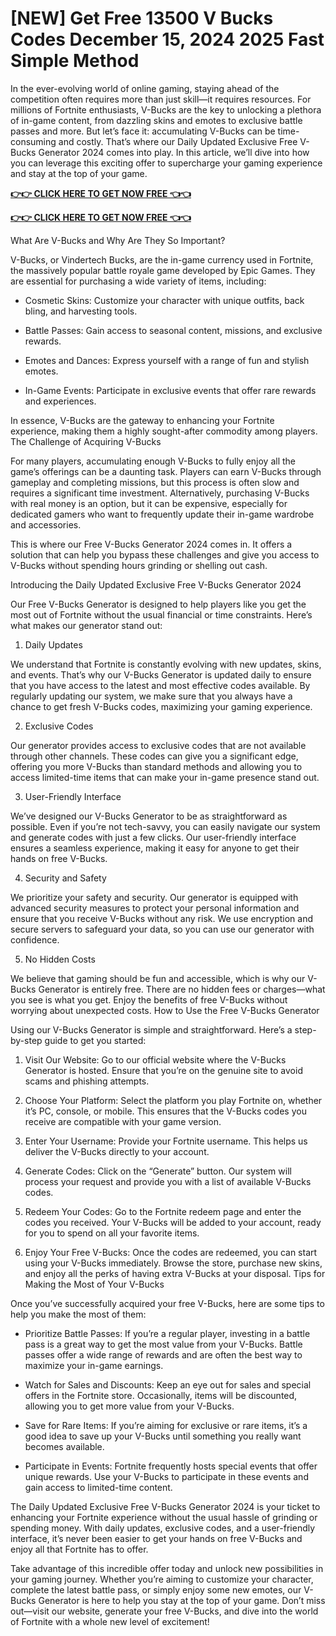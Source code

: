 # [NEW] Get Free 13500 V Bucks Codes December 15, 2024  2025 Fast Simple Method

In the ever-evolving world of online gaming, staying ahead of the competition often requires more than just skill—it requires resources. For millions of Fortnite enthusiasts, V-Bucks are the key to unlocking a plethora of in-game content, from dazzling skins and emotes to exclusive battle passes and more. But let’s face it: accumulating V-Bucks can be time-consuming and costly. That’s where our Daily Updated Exclusive Free V-Bucks Generator 2024 comes into play. In this article, we’ll dive into how you can leverage this exciting offer to supercharge your gaming experience and stay at the top of your game.

**[👉👉 CLICK HERE TO GET NOW FREE 👈👈](https://tinyurl.com/2dra9vfc)**

**[👉👉 CLICK HERE TO GET NOW FREE 👈👈](https://tinyurl.com/2dra9vfc)**


What Are V-Bucks and Why Are They So Important?

V-Bucks, or Vindertech Bucks, are the in-game currency used in Fortnite, the massively popular battle royale game developed by Epic Games. They are essential for purchasing a wide variety of items, including:

- Cosmetic Skins: Customize your character with unique outfits, back bling, and harvesting tools.

- Battle Passes: Gain access to seasonal content, missions, and exclusive rewards.

- Emotes and Dances: Express yourself with a range of fun and stylish emotes.

- In-Game Events: Participate in exclusive events that offer rare rewards and experiences.

In essence, V-Bucks are the gateway to enhancing your Fortnite experience, making them a highly sought-after commodity among players.
The Challenge of Acquiring V-Bucks

For many players, accumulating enough V-Bucks to fully enjoy all the game’s offerings can be a daunting task. Players can earn V-Bucks through gameplay and completing missions, but this process is often slow and requires a significant time investment. Alternatively, purchasing V-Bucks with real money is an option, but it can be expensive, especially for dedicated gamers who want to frequently update their in-game wardrobe and accessories.

This is where our Free V-Bucks Generator 2024 comes in. It offers a solution that can help you bypass these challenges and give you access to V-Bucks without spending hours grinding or shelling out cash.

Introducing the Daily Updated Exclusive Free V-Bucks Generator 2024

Our Free V-Bucks Generator is designed to help players like you get the most out of Fortnite without the usual financial or time constraints. Here’s what makes our generator stand out:

1. Daily Updates

We understand that Fortnite is constantly evolving with new updates, skins, and events. That’s why our V-Bucks Generator is updated daily to ensure that you have access to the latest and most effective codes available. By regularly updating our system, we make sure that you always have a chance to get fresh V-Bucks codes, maximizing your gaming experience.

2. Exclusive Codes

Our generator provides access to exclusive codes that are not available through other channels. These codes can give you a significant edge, offering you more V-Bucks than standard methods and allowing you to access limited-time items that can make your in-game presence stand out.

3. User-Friendly Interface

We’ve designed our V-Bucks Generator to be as straightforward as possible. Even if you’re not tech-savvy, you can easily navigate our system and generate codes with just a few clicks. Our user-friendly interface ensures a seamless experience, making it easy for anyone to get their hands on free V-Bucks.

4. Security and Safety

We prioritize your safety and security. Our generator is equipped with advanced security measures to protect your personal information and ensure that you receive V-Bucks without any risk. We use encryption and secure servers to safeguard your data, so you can use our generator with confidence.

5. No Hidden Costs

We believe that gaming should be fun and accessible, which is why our V-Bucks Generator is entirely free. There are no hidden fees or charges—what you see is what you get. Enjoy the benefits of free V-Bucks without worrying about unexpected costs.
How to Use the Free V-Bucks Generator

Using our V-Bucks Generator is simple and straightforward. Here’s a step-by-step guide to get you started:

1. Visit Our Website: Go to our official website where the V-Bucks Generator is hosted. Ensure that you’re on the genuine site to avoid scams and phishing attempts.

2. Choose Your Platform: Select the platform you play Fortnite on, whether it’s PC, console, or mobile. This ensures that the V-Bucks codes you receive are compatible with your game version.

3. Enter Your Username: Provide your Fortnite username. This helps us deliver the V-Bucks directly to your account.

4. Generate Codes: Click on the “Generate” button. Our system will process your request and provide you with a list of available V-Bucks codes.

5. Redeem Your Codes: Go to the Fortnite redeem page and enter the codes you received. Your V-Bucks will be added to your account, ready for you to spend on all your favorite items.

6. Enjoy Your Free V-Bucks: Once the codes are redeemed, you can start using your V-Bucks immediately. Browse the store, purchase new skins, and enjoy all the perks of having extra V-Bucks at your disposal.
Tips for Making the Most of Your V-Bucks

Once you’ve successfully acquired your free V-Bucks, here are some tips to help you make the most of them:

- Prioritize Battle Passes: If you’re a regular player, investing in a battle pass is a great way to get the most value from your V-Bucks. Battle passes offer a wide range of rewards and are often the best way to maximize your in-game earnings.

- Watch for Sales and Discounts: Keep an eye out for sales and special offers in the Fortnite store. Occasionally, items will be discounted, allowing you to get more value from your V-Bucks.

- Save for Rare Items: If you’re aiming for exclusive or rare items, it’s a good idea to save up your V-Bucks until something you really want becomes available.

- Participate in Events: Fortnite frequently hosts special events that offer unique rewards. Use your V-Bucks to participate in these events and gain access to limited-time content.

The Daily Updated Exclusive Free V-Bucks Generator 2024 is your ticket to enhancing your Fortnite experience without the usual hassle of grinding or spending money. With daily updates, exclusive codes, and a user-friendly interface, it’s never been easier to get your hands on free V-Bucks and enjoy all that Fortnite has to offer.

Take advantage of this incredible offer today and unlock new possibilities in your gaming journey. Whether you’re aiming to customize your character, complete the latest battle pass, or simply enjoy some new emotes, our V-Bucks Generator is here to help you stay at the top of your game. Don’t miss out—visit our website, generate your free V-Bucks, and dive into the world of Fortnite with a whole new level of excitement!

